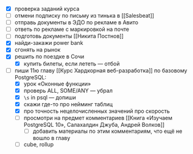 - [x] проверка заданий курса
- [ ] отмени подписку по письму из тинька в [[Salesbeat]]
- [ ] отправь документы в ЭДО по рекламе в Авито
- [ ] ответь по рекламе с маркировкой на почте
- [ ] подготовь документы [[Никита Постнов]]
- [x] найди-закажи power bank
- [x] сгонять на рынок
- [x] решить по поездке в Сочи
	- [x] купить билеты, если лететь — отбой
- [ ] пиши 11ю главу [[Курс Хардкорная веб-разработка]] по базовому PostgreSQL:
	- [x] урок «Оконные функции»
	- [x] проверь ALL, SOME/ANY — убрал
	- [x] `\s` in psql — допиши
	- [x] скажи где-то про нейминг таблиц
	- [x] про точность нецелочисленных значений про скорость
	- [ ] просмотри на предмет комментариев [[Книга «Изучаем PostgreSQL 10», Салахалдин Джуба, Андрей Волков]]
		- [ ] добавить материалы по этим комментариям, что ещё не вошло в главу 
	- [ ] cube, rollup

